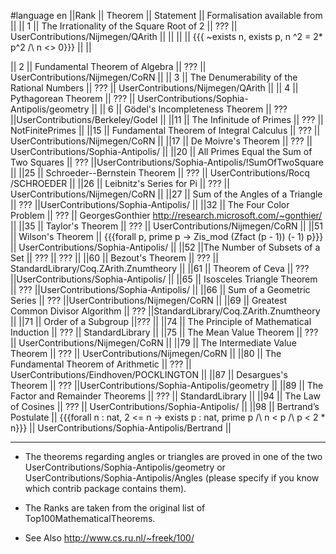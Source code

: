#language en
||Rank || Theorem || Statement || Formalisation available from ||
|| 1 || The Irrationality of the Square Root of 2 || ??? || UserContributions/Nijmegen/QArith ||
||  ||  || {{{  ~exists n, exists p, n ^2 = 2* p^2 /\ n <> 0}}} ||  ||

|| 2 || Fundamental Theorem of Algebra || ??? || UserContributions/Nijmegen/CoRN ||
|| 3 || The Denumerability of the Rational Numbers || ??? ||  UserContributions/Nijmegen/QArith ||
|| 4 || Pythagorean Theorem || ??? ||  UserContributions/Sophia-Antipolis/geometry ||
|| 6 || Gödel's Incompleteness Theorem || ??? ||UserContributions/Berkeley/Godel ||
||11 || The Infinitude of Primes || ??? || NotFinitePrimes ||
||15 || Fundamental Theorem of Integral Calculus ||  ??? || UserContributions/Nijmegen/CoRN ||
||17 || De Moivre's Theorem || ??? || UserContributions/Sophia-Antipolis/ ||
||20 || All Primes Equal the Sum of Two Squares ||  ??? ||UserContributions/Sophia-Antipolis/!SumOfTwoSquare ||
||25 || Schroeder--Bernstein Theorem || ??? || UserContributions/Rocq /SCHROEDER ||
||26 || Leibnitz's Series for Pi || ??? || UserContributions/Nijmegen/CoRN ||
||27 || Sum of the Angles of a Triangle ||  ??? ||UserContributions/Sophia-Antipolis/ ||
||32 || The Four Color Problem || ??? || GeorgesGonthier http://research.microsoft.com/~gonthier/ ||
||35 || Taylor's Theorem || ??? || UserContributions/Nijmegen/CoRN ||
||51 || Wilson's Theorem || {{{forall p, prime p ->  Zis_mod (Zfact (p - 1)) (- 1) p}}} || UserContributions/Sophia-Antipolis/ ||
||52 ||The Number of Subsets of a Set || ??? || ??? ||
||60 || Bezout's Theorem || ??? || StandardLibrary/Coq.ZArith.Znumtheory ||
||61 || Theorem of Ceva ||  ??? ||UserContributions/Sophia-Antipolis/ ||
||65 || Isosceles Triangle Theorem ||  ??? ||UserContributions/Sophia-Antipolis/ ||
||66 || Sum of a Geometric Series ||  ??? ||UserContributions/Nijmegen/CoRN ||
||69 || Greatest Common Divisor Algorithm ||  ??? ||StandardLibrary/Coq.ZArith.Znumtheory ||
||71 || Order of a Subgroup ||??? ||
||74 || The Principle of Mathematical Induction || ??? || StandardLibrary ||
||75 || The Mean Value Theorem || ??? || UserContributions/Nijmegen/CoRN ||
||79 || The Intermediate Value Theorem || ??? || UserContributions/Nijmegen/CoRN ||
||80 || The Fundamental Theorem of Arithmetic || ??? || UserContributions/Eindhoven/POCKLINGTON ||
||87 || Desargues's Theorem ||  ??? ||UserContributions/Sophia-Antipolis/geometry ||
||89 || The Factor and Remainder Theorems ||  ??? || StandardLibrary ||
||94 || The Law of Cosines || ??? || UserContributions/Sophia-Antipolis/ ||
||98 || Bertrand’s Postulate || {{{forall n : nat, 2 <= n -> exists p : nat, prime p /\ n < p /\ p < 2 * n}}} || UserContributions/Sophia-Antipolis/Bertrand ||


----
 * The theorems regarding angles or triangles are proved in one of the two UserContributions/Sophia-Antipolis/geometry or UserContributions/Sophia-Antipolis/Angles (please specify if you know which contrib package contains them).

 * The Ranks are taken from the original list of Top100MathematicalTheorems.

 * See Also http://www.cs.ru.nl/~freek/100/
